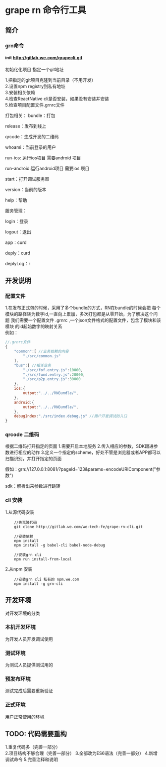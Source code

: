 # grape rn 命令行工具

## 简介

### grn命令

#### init http://gitlab.we.com/grapecli.git
初始化化项目 指定一个git地址   

1.把指定的git项目克隆到当前目录（不用开发）    
2.设置npm registry到私有地址     
3.安装相关依赖    
4.检查ReactNative cli是否安装，如果没有安装并安装     
5.检查项目配置文件.grnrc文件

打包相关：
bundle：打包

release：发布到线上

qrcode：生成开发的二维码

whoami：当前登录的用户

run-ios: 运行ios项目 需要android 项目

run-android:运行android项目 需要ios 项目

start：打开调试服务器

version：当前的版本

help：帮助


服务管理：    

login：登录    

logout：退出   

app：curd    

deply：curd     

deplyLog：r     


## 开发说明

### 配置文件

1.在发布正式包的时候，采用了多个bundle的方式，RN在bundle的时候会把
每个模块的路径转为数字id,一直向上累加，多次打包都是从零开始，为了解决这个问题
我们需要一个配置文件 .grnrc ,一个json文件格式的配置文件，包含了模块和该模块
的id起始数字的映射关系     
例如：    

```js
//.grnrc文件
{
    "common":[ //业务依赖的内容
        "./src/common.js"
    ],
    "bus":{ //相关业务
        "./src/fof.entry.js":10000,
        "./src/fund.entry.js":20000,
        "./src/p2p.entry.js":30000
    },
    ios:{
        output:"../../RNBundle/",
    },
    android:{
        output:"../../RNBundle/",
    },
    debugIndex:"./src/index.debug.js" //用户开发调试的入口
}
```

### qrcode 二维码
根据二维码打开指定的页面
1.需要开启本地服务
2.传入相应的参数，SDK跟进参数进行相应的动作
3.定义一个指定的scheme，好处不管是浏览器或者APP都可以扫描识别，并打开指定的页面

假如：grn://127.0.0.1:8081/?pageId=123&params=encodeURIComponent("参数")

sdk：解析出来参数进行跳转

### cli 安装
1.从源代码安装     
```
    //先克隆代码
    git clone http://gitlab.we.com/we-tech-fe/grape-rn-cli.git

    //安装依赖
    npm install
    npm install -g babel-cli babel-node-debug

    //安装grn cli
    npm run install-from-local

```

2.从npm 安装    
```
    //安装grn cli 私有的 npm.we.com
    npm install -g grn-cli

```

## 开发环境
对开发环境的分类

### 本机开发环境
为开发人员开发调试使用

### 测试环境
为测试人员提供测试用的

### 预发布环境
测试完成后需要重新验证

### 正式环境
用户正常使用的环境


## TODO: 代码需要重构   

1.重复代码多（完善一部分）    
2.项目结构不够合理（完善一部分）
3.全部改为ES6语法（完善一部分）
4.新增调试命令
5.完善注释和说明
